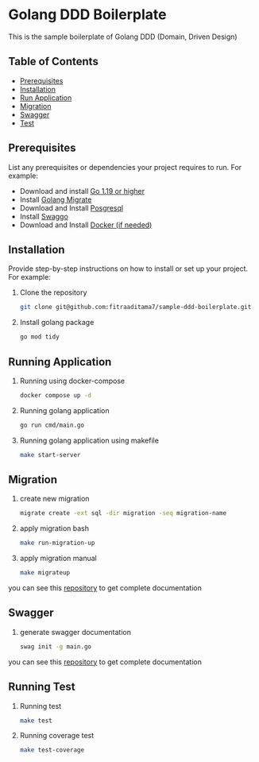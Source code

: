 # Golang DDD Boilerplate

This is the sample boilerplate of Golang DDD (Domain, Driven Design)

## Table of Contents

- [Prerequisites](#Prerequisites)
- [Installation](#installation)
- [Run Application](#running-application)
- [Migration](#migration)
- [Swagger](#swagger)
- [Test](#test)

## Prerequisites

List any prerequisites or dependencies your project requires to run. For example:

- Download and install [Go 1.19 or higher](https://go.dev/doc/install)
- Install [Golang Migrate](https://github.com/golang-migrate/migrate) 
- Download and Install [Posgresql](https://www.postgresql.org/download/)
- Install [Swaggo](https://github.com/swaggo/swag)
- Download and Install [Docker (if needed)](https://www.docker.com/products/docker-desktop/)

## Installation

Provide step-by-step instructions on how to install or set up your project. For example:

1. Clone the repository
   ```bash
   git clone git@github.com:fitraaditama7/sample-ddd-boilerplate.git

2. Install golang package
    ```bash
   go mod tidy

## Running Application
1. Running using docker-compose
    ```bash
   docker compose up -d
   
2. Running golang application
    ```bash
   go run cmd/main.go 

2. Running golang application using makefile
    ```bash
   make start-server

## Migration

1. create new migration
    ```bash
    migrate create -ext sql -dir migration -seq migration-name

2. apply migration bash
    ```bash
   make run-migration-up

3. apply migration manual
    ```bash
    make migrateup
you can see this [repository](https://github.com/golang-migrate/migrate) to get complete documentation

## Swagger
1. generate swagger documentation
    ```bash
   swag init -g main.go 
you can see this [repository](https://github.com/swaggo/swag) to get complete documentation

## Running Test
1. Running test
    ```bash
   make test
2. Running coverage test
    ```bash
   make test-coverage

